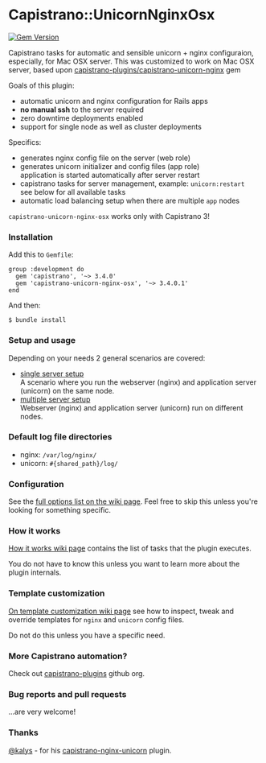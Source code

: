# Capistrano::UnicornNginxOsx

[![Gem Version](https://badge.fury.io/rb/capistrano-unicorn-nginx-osx.svg)](https://badge.fury.io/rb/capistrano-unicorn-nginx-osx)

Capistrano tasks for automatic and sensible unicorn + nginx configuraion, especially, for Mac OSX server. This was customized to work on Mac OSX server, based upon [capistrano-plugins/capistrano-unicorn-nginx](https://github.com/capistrano-plugins/capistrano-unicorn-nginx) gem 

Goals of this plugin:

* automatic unicorn and nginx configuration for Rails apps
* **no manual ssh** to the server required
* zero downtime deployments enabled
* support for single node as well as cluster deployments

Specifics:

* generates nginx config file on the server (web role)
* generates unicorn initializer and config files (app role)<br/>
application is started automatically after server restart
* capistrano tasks for server management, example: `unicorn:restart`<br/>
see below for all available tasks
* automatic load balancing setup when there are multiple `app` nodes

`capistrano-unicorn-nginx-osx` works only with Capistrano 3!

### Installation

Add this to `Gemfile`:

    group :development do
      gem 'capistrano', '~> 3.4.0'
      gem 'capistrano-unicorn-nginx-osx', '~> 3.4.0.1'
    end

And then:

    $ bundle install

### Setup and usage

Depending on your needs 2 general scenarios are covered:

- [single server setup](https://github.com/capistrano-plugins/capistrano-unicorn-nginx/wiki/Single-server-setup)<br/>
  A scenario where you run the webserver (nginx) and application server
  (unicorn) on the same node.
- [multiple server setup](https://github.com/capistrano-plugins/capistrano-unicorn-nginx/wiki/Multiple-server-setup)<br/>
  Webserver (nginx) and application server (unicorn) run on different nodes.

### Default log file directories

- nginx: `/var/log/nginx/`
- unicorn: `#{shared_path}/log/`

### Configuration

See the
[full options list on the wiki page](https://github.com/capistrano-plugins/capistrano-unicorn-nginx/wiki/Configuration).
Feel free to skip this unless you're looking for something specific.

### How it works

[How it works wiki page](https://github.com/capistrano-plugins/capistrano-unicorn-nginx/wiki/How-it-works)
contains the list of tasks that the plugin executes.

You do not have to know this unless you want to learn more about the plugin internals.

### Template customization

[On template customization wiki page](https://github.com/capistrano-plugins/capistrano-unicorn-nginx/wiki/Template-customization)
see how to inspect, tweak and override templates for `nginx` and `unicorn`
config files.

Do not do this unless you have a specific need.

### More Capistrano automation?

Check out [capistrano-plugins](https://github.com/capistrano-plugins) github org.

### Bug reports and pull requests

...are very welcome!

### Thanks

[@kalys](https://github.com/kalys) - for his
[capistrano-nginx-unicorn](https://github.com/kalys/capistrano-nginx-unicorn)
plugin.
